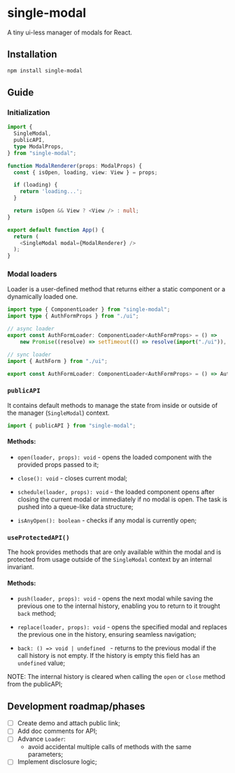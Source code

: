 # single-modal

A tiny ui-less manager of modals for React.

## Installation

```sh
npm install single-modal
```

## Guide

### Initialization

```ts
import {
  SingleModal,
  publicAPI,
  type ModalProps,
} from "single-modal";

function ModalRenderer(props: ModalProps) {
  const { isOpen, loading, view: View } = props;

  if (loading) {
    return 'loading...';
  }

  return isOpen && View ? <View /> : null;
}

export default function App() {
  return (
    <SingleModal modal={ModalRenderer} />
  );
}

```

### Modal loaders

Loader is a user-defined method that returns either a static component or a dynamically loaded one.

```ts
import type { ComponentLoader } from "single-modal";
import type { AuthFormProps } from "./ui";

// async loader
export const AuthFormLoader: ComponentLoader<AuthFormProps> = () =>
	new Promise((resolve) => setTimeout(() => resolve(import("./ui")), 500));

// sync loader
import { AuthForm } from "./ui";

export const AuthFormLoader: ComponentLoader<AuthFormProps> = () => AuthForm;
```

### `publicAPI`

It contains default methods to manage the state from inside or outside of the manager (`SingleModal`) context.

```ts
import { publicAPI } from "single-modal";
```

#### Methods:

- `open(loader, props): void` - opens the loaded component with the provided props passed to it;

- `close(): void` - closes current modal;

- `schedule(loader, props): void` - the loaded component opens after closing the current modal or immediately if no modal is open. The task is pushed into a queue-like data structure;

- `isAnyOpen(): boolean` - checks if any modal is currently open;

### `useProtectedAPI()`

The hook provides methods that are only available within the modal and is protected from usage outside of the `SingleModal` context by an internal invariant.

#### Methods:

- `push(loader, props): void` - opens the next modal while saving the previous one to the internal history, enabling you to return to it trought `back` method;

- `replace(loader, props): void` - opens the specified modal and replaces the previous one in the history, ensuring seamless navigation;

- `back: () => void | undefined ` - returns to the previous modal if the call history is not empty. If the history is empty this field has an `undefined` value;

NOTE: The internal history is cleared when calling the `open` or `close` method from the publicAPI;

## Development roadmap/phases

- [ ] Create demo and attach public link;
- [ ] Add doc comments for API;
- [ ] Advance `Loader`:
    - avoid accidental multiple calls of methods with the same parameters;
- [ ] Implement disclosure logic; 